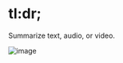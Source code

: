 # tl:dr;

Summarize text, audio, or video.

![image](https://github.com/mikemklee/tldr/assets/17537040/d4685f86-edde-4b60-a210-ecfcba1b92b5)
